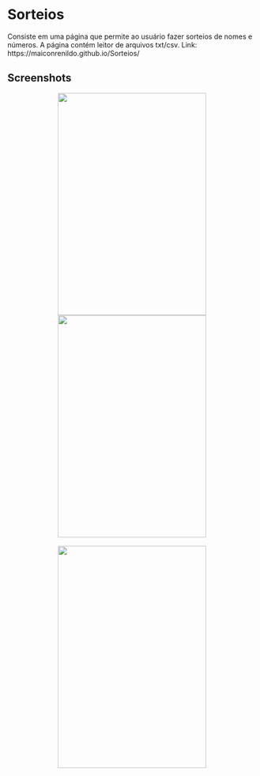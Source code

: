 # Sorteios

<p>Consiste em uma página que permite ao usuário fazer sorteios de nomes e números. A página contém leitor de arquivos txt/csv. Link: https://maiconrenildo.github.io/Sorteios/<p>


## Screenshots
<div align="center" >
<img width="300px" height="450px" src="https://user-images.githubusercontent.com/63758491/127524685-9e91f8ef-06c7-4fa7-9d7b-7d199b1ee60e.jpeg"/>
<img width="300px" height="450px" src="https://user-images.githubusercontent.com/63758491/127525510-b48f17db-2f38-4453-acb0-bcbe881fc5d6.jpeg"/>
</div>
<br>
<div align="center" >
<img width="300px" height="450px" src="https://user-images.githubusercontent.com/63758491/127525523-94ebbb16-4e79-428e-86ea-89e588b22af2.jpeg"/>
</div>
